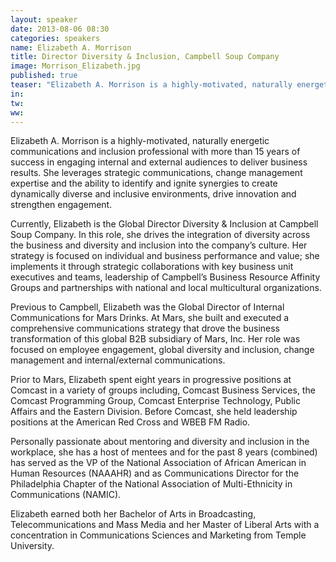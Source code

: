 ```yaml
---
layout: speaker
date: 2013-08-06 08:30
categories: speakers
name: Elizabeth A. Morrison
title: Director Diversity & Inclusion, Campbell Soup Company 
image: Morrison_Elizabeth.jpg
published: true
teaser: "Elizabeth A. Morrison is a highly-motivated, naturally energetic communications and inclusion professional with more than 15 years of success in engaging internal and external audiences to deliver business results."
in:
tw:
ww: 
---
```

Elizabeth A. Morrison is a highly-motivated, naturally energetic communications and inclusion professional with more than 15 years of success in engaging internal and external audiences to deliver business results.  She leverages strategic communications, change management expertise and the ability to identify and ignite synergies to create dynamically diverse and inclusive environments, drive innovation and strengthen engagement.    

Currently, Elizabeth is the Global Director Diversity & Inclusion at Campbell Soup Company.  In this role, she drives the integration of diversity across the business and diversity and inclusion into the company’s culture.  Her strategy is focused on individual and business performance and value; she implements it through strategic collaborations with key business unit executives and teams, leadership of Campbell’s Business Resource Affinity Groups and partnerships with national and local multicultural organizations.

Previous to Campbell, Elizabeth was the Global Director of Internal Communications for Mars Drinks. At Mars, she built and executed a comprehensive communications strategy that drove the business transformation of this global B2B subsidiary of Mars, Inc. Her role was focused on employee engagement, global diversity and inclusion, change management and internal/external communications. 

Prior to Mars, Elizabeth spent eight years in progressive positions at Comcast in a variety of groups including, Comcast Business Services, the Comcast Programming Group, Comcast Enterprise Technology, Public Affairs and the Eastern Division. Before Comcast, she held leadership positions at the American Red Cross and WBEB FM Radio.

Personally passionate about mentoring and diversity and inclusion in the workplace, she has a host of mentees and for the past 8 years (combined) has served as the VP of the National Association of African American in Human Resources (NAAAHR) and as Communications Director for the Philadelphia Chapter of the National Association of Multi-Ethnicity in Communications (NAMIC).  

Elizabeth earned both her Bachelor of Arts in Broadcasting, Telecommunications and Mass Media and her Master of Liberal Arts with a concentration in Communications Sciences and Marketing from Temple University.
